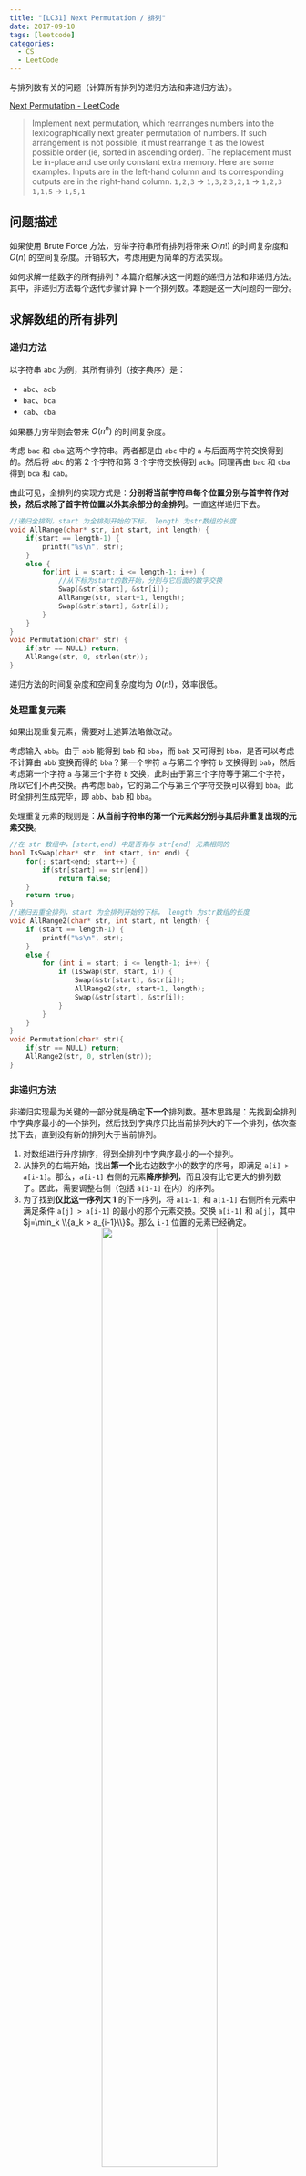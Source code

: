 ```yaml
---
title: "[LC31] Next Permutation / 排列"
date: 2017-09-10
tags: [leetcode]
categories:
  - CS
  - LeetCode
---
```


与排列数有关的问题（计算所有排列的递归方法和非递归方法）。

<!-- more -->

[Next Permutation - LeetCode](https://leetcode.com/problems/next-permutation/)

>Implement next permutation, which rearranges numbers into the lexicographically next greater permutation of numbers.
If such arrangement is not possible, it must rearrange it as the lowest possible order (ie, sorted in ascending order).
The replacement must be in-place and use only constant extra memory.
Here are some examples. Inputs are in the left-hand column and its corresponding outputs are in the right-hand column.
`1,2,3` → `1,3,2`
`3,2,1` → `1,2,3`
`1,1,5` → `1,5,1`


## 问题描述

如果使用 Brute Force 方法，穷举字符串所有排列将带来 $O(n!)$ 的时间复杂度和 $O(n)$ 的空间复杂度。开销较大，考虑用更为简单的方法实现。

如何求解一组数字的所有排列？本篇介绍解决这一问题的递归方法和非递归方法。其中，非递归方法每个迭代步骤计算下一个排列数。本题是这一大问题的一部分。

## 求解数组的所有排列

### 递归方法

以字符串 `abc` 为例，其所有排列（按字典序）是：
- `abc`、`acb`
- `bac`、`bca`
- `cab`、`cba`

如果暴力穷举则会带来 $O(n^n)$ 的时间复杂度。

考虑 `bac` 和 `cba` 这两个字符串。两者都是由 `abc` 中的 `a` 与后面两字符交换得到的。然后将 `abc` 的第 2 个字符和第 3 个字符交换得到 `acb`。同理再由 `bac` 和 `cba` 得到 `bca` 和 `cab`。

由此可见，全排列的实现方式是：**分别将当前字符串每个位置分别与首字符作对换，然后求除了首字符位置以外其余部分的全排列**。一直这样递归下去。

```c++
//递归全排列，start 为全排列开始的下标， length 为str数组的长度
void AllRange(char* str, int start, int length) {
	if(start == length-1) {
		printf("%s\n", str);
	}
	else {
		for(int i = start; i <= length-1; i++) {
            //从下标为start的数开始，分别与它后面的数字交换
			Swap(&str[start], &str[i]); 
			AllRange(str, start+1, length);
			Swap(&str[start], &str[i]); 
		}
	}
}
void Permutation(char* str) {
	if(str == NULL) return;
	AllRange(str, 0, strlen(str));
}
```

递归方法的时间复杂度和空间复杂度均为 $O(n!)$，效率很低。


### 处理重复元素

如果出现重复元素，需要对上述算法略做改动。

考虑输入 `abb`。由于 `abb` 能得到 `bab` 和 `bba`，而 `bab` 又可得到 `bba`，是否可以考虑不计算由 `abb` 变换而得的 `bba`？第一个字符 `a` 与第二个字符 `b` 交换得到 `bab`，然后考虑第一个字符 `a` 与第三个字符 `b` 交换，此时由于第三个字符等于第二个字符，所以它们不再交换。再考虑 `bab`，它的第二个与第三个字符交换可以得到 `bba`。此时全排列生成完毕，即 `abb`、`bab` 和 `bba`。

处理重复元素的规则是：**从当前字符串的第一个元素起分别与其后非重复出现的元素交换**。

```c++
//在 str 数组中，[start,end) 中是否有与 str[end] 元素相同的
bool IsSwap(char* str, int start, int end) {
	for(; start<end; start++) {
		if(str[start] == str[end])
			return false;
	}
	return true;
}
//递归去重全排列，start 为全排列开始的下标， length 为str数组的长度
void AllRange2(char* str, int start, nt length) {
	if (start == length-1) {
		printf("%s\n", str);
	}
	else {
		for (int i = start; i <= length-1; i++) {
			if (IsSwap(str, start, i)) {
				Swap(&str[start], &str[i]); 
				AllRange2(str, start+1, length);
				Swap(&str[start], &str[i]); 
			}
		}
	}
}
void Permutation(char* str){
	if(str == NULL) return;
	AllRange2(str, 0, strlen(str));
}
```

### 非递归方法

非递归实现最为关键的一部分就是确定**下一个**排列数。基本思路是：先找到全排列中字典序最小的一个排列，然后找到字典序只比当前排列大的下一个排列，依次查找下去，直到没有新的排列大于当前排列。

1. 对数组进行升序排序，得到全排列中字典序最小的一个排列。
2. 从排列的右端开始，找出**第一个**比右边数字小的数字的序号，即满足 `a[i] > a[i-1]`。那么，`a[i-1]` 右侧的元素**降序排列**，而且没有比它更大的排列数了。因此，需要调整右侧（包括 `a[i-1]` 在内）的序列。
3. 为了找到**仅比这一序列大 1** 的下一序列，将 `a[i-1]` 和 `a[i-1]` 右侧所有元素中满足条件 `a[j] > a[i-1]` 的最小的那个元素交换。交换 `a[i-1]` 和 `a[j]`，其中 $j=\min_k \\{a_k > a_{i-1}\\}$。那么 `i-1` 位置的元素已经确定。
    <div align="center"><img src="{{ site.baseurl }}/images/2017/10/next-permutation.png" width="65%"></div>
4. 接下来，将 `a[i-1]` 右侧的序列**反转**，使其成为**升序**序列（注意：交换 `a[i-1]` 和 `a[j]` 不会改变其原先的降序性质）。这是它们的最小排列。

以上这4步，可以归纳为：一找、二找、三交换、四翻转。

下面的动画可以更清楚地表示这一过程。

<div align="center"><img src="{{ site.baseurl }}/images/2017/10/next-permutation-gif.gif" width="90%"></div>

非递归方法的时间复杂度是 $O(n)$。在最坏情况下，只需进行两次数组扫描即可。空间复杂度是 $O(1)$，因为无需额外空间，只需进行原地交换。

```java
public class Solution {
    public void nextPermutation(int[] nums) {
        int i = nums.length - 2;
        while (i >= 0 && nums[i + 1] <= nums[i]) {
            i--;
        }
        if (i >= 0) {
            int j = nums.length - 1;
            while (j >= 0 && nums[j] <= nums[i]) {
                j--;
            }
            swap(nums, i, j);
        }
        reverse(nums, i + 1);
    }

    private void reverse(int[] nums, int start) {
        int i = start, j = nums.length - 1;
        while (i < j) {
            swap(nums, i, j);
            i++;
            j--;
        }
    }

    private void swap(int[] nums, int i, int j) {
        int temp = nums[i];
        nums[i] = nums[j];
        nums[j] = temp;
    }
}
```

## 参考阅读

[这篇文章](https://votorye.github.io/2016/09/26/全排列非递归实现/) 说明了非递归实现的算法的正确性。
